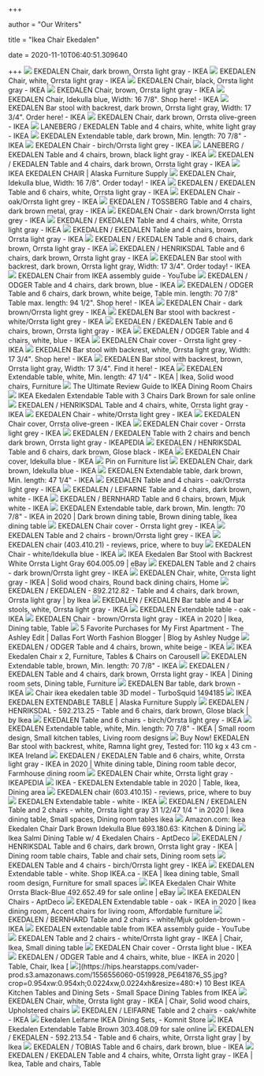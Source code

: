 +++
        
author = "Our Writers"
        
title = "Ikea Chair Ekedalen"
        
date = 2020-11-10T06:40:51.309640
        
+++
[ ![](https://www.ikea.com/us/en/images/products/ekedalen-chair-dark-brown-orrsta-light-gray__0728288_PE736165_S5.JPG)](https://www.ikea.com/us/en/images/products/ekedalen-chair-dark-brown-orrsta-light-gray__0728288_PE736165_S5.JPG) EKEDALEN Chair, dark brown, Orrsta light gray - IKEA
[ ![](https://www.ikea.com/us/en/images/products/ekedalen-chair-white-orrsta-light-gray__0728310_PE736178_S5.JPG)](https://www.ikea.com/us/en/images/products/ekedalen-chair-white-orrsta-light-gray__0728310_PE736178_S5.JPG) EKEDALEN Chair, white, Orrsta light gray - IKEA
[ ![](https://www.ikea.com/us/en/images/products/ekedalen-chair-black-orrsta-light-gray__0870190_PE709870_S5.JPG)](https://www.ikea.com/us/en/images/products/ekedalen-chair-black-orrsta-light-gray__0870190_PE709870_S5.JPG) EKEDALEN Chair, black, Orrsta light gray - IKEA
[ ![](https://www.ikea.com/us/en/images/products/ekedalen-chair-brown-orrsta-light-gray__0871241_PE640438_S5.JPG?f=s)](https://www.ikea.com/us/en/images/products/ekedalen-chair-brown-orrsta-light-gray__0871241_PE640438_S5.JPG?f=s) EKEDALEN Chair, brown, Orrsta light gray - IKEA
[ ![](https://www.ikea.com/us/en/images/products/ekedalen-chair-brown-idekulla-blue__0773789_PE756409_S5.JPG?f=xs)](https://www.ikea.com/us/en/images/products/ekedalen-chair-brown-idekulla-blue__0773789_PE756409_S5.JPG?f=xs) EKEDALEN Chair, Idekulla blue, Width: 16 7/8". Shop here! - IKEA
[ ![](https://www.ikea.com/us/en/images/products/ekedalen-bar-stool-with-backrest-dark-brown-orrsta-light-gray__0657901_PE710031_S5.JPG)](https://www.ikea.com/us/en/images/products/ekedalen-bar-stool-with-backrest-dark-brown-orrsta-light-gray__0657901_PE710031_S5.JPG) EKEDALEN Bar stool with backrest, dark brown, Orrsta light gray, Width: 17  3/4". Order here! - IKEA
[ ![](https://www.ikea.com/us/en/images/products/ekedalen-chair-dark-brown-orrsta-olive-green__0797760_PE767008_S5.JPG?f=s)](https://www.ikea.com/us/en/images/products/ekedalen-chair-dark-brown-orrsta-olive-green__0797760_PE767008_S5.JPG?f=s) EKEDALEN Chair, dark brown, Orrsta olive-green - IKEA
[ ![](https://www.ikea.com/us/en/images/products/laneberg-ekedalen-table-and-4-chairs-white-white-light-gray__0754618_PE747985_S5.JPG)](https://www.ikea.com/us/en/images/products/laneberg-ekedalen-table-and-4-chairs-white-white-light-gray__0754618_PE747985_S5.JPG) LANEBERG / EKEDALEN Table and 4 chairs, white, white light gray - IKEA
[ ![](https://www.ikea.com/us/en/images/products/ekedalen-extendable-table-dark-brown__0719372_PE732022_S5.JPG?f=s)](https://www.ikea.com/us/en/images/products/ekedalen-extendable-table-dark-brown__0719372_PE732022_S5.JPG?f=s) EKEDALEN Extendable table, dark brown, Min. length: 70 7/8" - IKEA
[ ![](https://www.ikea.com/kr/en/images/products/ekedalen-chair-birch-orrsta-light-grey__0728286_PE736166_S5.JPG?f=s)](https://www.ikea.com/kr/en/images/products/ekedalen-chair-birch-orrsta-light-grey__0728286_PE736166_S5.JPG?f=s) EKEDALEN Chair - birch/Orrsta light grey - IKEA
[ ![](https://www.ikea.com/us/en/images/products/laneberg-ekedalen-table-and-4-chairs-brown-black-light-gray__0747789_PE744726_S5.JPG?f=s)](https://www.ikea.com/us/en/images/products/laneberg-ekedalen-table-and-4-chairs-brown-black-light-gray__0747789_PE744726_S5.JPG?f=s) LANEBERG / EKEDALEN Table and 4 chairs, brown, black light gray - IKEA
[ ![](https://www.ikea.com/us/en/images/products/ekedalen-table-and-4-chairs-dark-brown-orrsta-light-gray__0737704_PE741220_S5.JPG?f=s)](https://www.ikea.com/us/en/images/products/ekedalen-table-and-4-chairs-dark-brown-orrsta-light-gray__0737704_PE741220_S5.JPG?f=s) EKEDALEN / EKEDALEN Table and 4 chairs, dark brown, Orrsta light gray - IKEA
[ ![](https://furniture.greatlandgrocery.com/wp-content/uploads/2019/03/IKEA-EKEDALEN-CHAIR-2.jpg)](https://furniture.greatlandgrocery.com/wp-content/uploads/2019/03/IKEA-EKEDALEN-CHAIR-2.jpg) IKEA EKEDALEN CHAIR | Alaska Furniture Supply
[ ![](https://www.ikea.com/us/en/images/products/ekedalen-chair-white-idekulla-blue__0773744_PE756381_S5.JPG?f=s)](https://www.ikea.com/us/en/images/products/ekedalen-chair-white-idekulla-blue__0773744_PE756381_S5.JPG?f=s) EKEDALEN Chair, Idekulla blue, Width: 16 7/8". Order today! - IKEA
[ ![](https://www.ikea.com/us/en/images/products/ekedalen-table-and-6-chairs-white-orrsta-light-gray__0870324_PE640623_S5.JPG)](https://www.ikea.com/us/en/images/products/ekedalen-table-and-6-chairs-white-orrsta-light-gray__0870324_PE640623_S5.JPG) EKEDALEN / EKEDALEN Table and 6 chairs, white, Orrsta light gray - IKEA
[ ![](https://www.ikea.com/es/en/images/products/ekedalen-chair-oak-orrsta-light-grey__0872928_PE717456_S5.JPG?f=s)](https://www.ikea.com/es/en/images/products/ekedalen-chair-oak-orrsta-light-grey__0872928_PE717456_S5.JPG?f=s) EKEDALEN Chair - oak/Orrsta light grey - IKEA
[ ![](https://www.ikea.com/us/en/images/products/ekedalen-tossberg-table-and-4-chairs-dark-brown-metal-gray__0661879_PE711651_S5.JPG?f=s)](https://www.ikea.com/us/en/images/products/ekedalen-tossberg-table-and-4-chairs-dark-brown-metal-gray__0661879_PE711651_S5.JPG?f=s) EKEDALEN / TOSSBERG Table and 4 chairs, dark brown metal, gray - IKEA
[ ![](https://www.ikea.com/ma/en/images/products/ekedalen-chair-dark-brown-orrsta-light-grey__0719172_PE731899_S5.JPG?f=s)](https://www.ikea.com/ma/en/images/products/ekedalen-chair-dark-brown-orrsta-light-grey__0719172_PE731899_S5.JPG?f=s) EKEDALEN Chair - dark brown/Orrsta light grey - IKEA
[ ![](https://www.ikea.com/us/en/images/products/ekedalen-table-and-4-chairs-white-orrsta-light-gray__0737693_PE741213_S5.JPG?f=s)](https://www.ikea.com/us/en/images/products/ekedalen-table-and-4-chairs-white-orrsta-light-gray__0737693_PE741213_S5.JPG?f=s) EKEDALEN / EKEDALEN Table and 4 chairs, white, Orrsta light gray - IKEA
[ ![](https://www.ikea.com/us/en/images/products/ekedalen-table-and-4-chairs-brown-orrsta-light-gray__0719959_PE732333_S5.JPG?f=s)](https://www.ikea.com/us/en/images/products/ekedalen-table-and-4-chairs-brown-orrsta-light-gray__0719959_PE732333_S5.JPG?f=s) EKEDALEN / EKEDALEN Table and 4 chairs, brown, Orrsta light gray - IKEA
[ ![](https://www.ikea.com/us/en/images/products/ekedalen-table-and-6-chairs-dark-brown-orrsta-light-gray__0737435_PE741051_S5.JPG?f=s)](https://www.ikea.com/us/en/images/products/ekedalen-table-and-6-chairs-dark-brown-orrsta-light-gray__0737435_PE741051_S5.JPG?f=s) EKEDALEN / EKEDALEN Table and 6 chairs, dark brown, Orrsta light gray - IKEA
[ ![](https://www.ikea.com/us/en/images/products/ekedalen-henriksdal-table-and-6-chairs-dark-brown-orrsta-light-gray__0737442_PE741092_S5.JPG?f=s)](https://www.ikea.com/us/en/images/products/ekedalen-henriksdal-table-and-6-chairs-dark-brown-orrsta-light-gray__0737442_PE741092_S5.JPG?f=s) EKEDALEN / HENRIKSDAL Table and 6 chairs, dark brown, Orrsta light gray -  IKEA
[ ![](https://www.ikea.com/us/en/images/products/ekedalen-bar-stool-with-backrest-dark-brown-orrsta-light-gray__0873904_PE720397_S5.JPG?f=s)](https://www.ikea.com/us/en/images/products/ekedalen-bar-stool-with-backrest-dark-brown-orrsta-light-gray__0873904_PE720397_S5.JPG?f=s) EKEDALEN Bar stool with backrest, dark brown, Orrsta light gray, Width: 17  3/4". Order today! - IKEA
[ ![](https://i.ytimg.com/vi/d7x9WTZyFTE/maxresdefault.jpg)](https://i.ytimg.com/vi/d7x9WTZyFTE/maxresdefault.jpg) EKEDALEN Chair from IKEA assembly guide - YouTube
[ ![](https://www.ikea.com/us/en/images/products/ekedalen-odger-table-and-4-chairs-dark-brown-blue__0719964_PE732338_S5.JPG?f=s)](https://www.ikea.com/us/en/images/products/ekedalen-odger-table-and-4-chairs-dark-brown-blue__0719964_PE732338_S5.JPG?f=s) EKEDALEN / ODGER Table and 4 chairs, dark brown, blue - IKEA
[ ![](https://www.ikea.com/us/en/images/products/ekedalen-odger-table-and-6-chairs-dark-brown-white-beige__0737447_PE741096_S5.JPG?f=s)](https://www.ikea.com/us/en/images/products/ekedalen-odger-table-and-6-chairs-dark-brown-white-beige__0737447_PE741096_S5.JPG?f=s) EKEDALEN / ODGER Table and 6 chairs, dark brown, white beige, Table min.  length: 70 7/8" Table max. length: 94 1/2". Shop here! - IKEA
[ ![](https://www.ikea.cn/cn/en/images/products/ekedalen-chair-dark-brown-orrsta-light-grey__0759381_PH143363_S5.JPG)](https://www.ikea.cn/cn/en/images/products/ekedalen-chair-dark-brown-orrsta-light-grey__0759381_PH143363_S5.JPG) EKEDALEN Chair - dark brown/Orrsta light grey - IKEA
[ ![](https://www.ikea.com/mx/en/images/products/ekedalen-bar-stool-with-backrest-white-orrsta-light-grey__0707284_PE726162_S5.JPG?f=s)](https://www.ikea.com/mx/en/images/products/ekedalen-bar-stool-with-backrest-white-orrsta-light-grey__0707284_PE726162_S5.JPG?f=s) EKEDALEN Bar stool with backrest - white/Orrsta light grey - IKEA
[ ![](https://www.ikea.com/us/en/images/products/ekedalen-table-and-6-chairs-brown-orrsta-light-gray__0872062_PE641917_S5.JPG?f=s)](https://www.ikea.com/us/en/images/products/ekedalen-table-and-6-chairs-brown-orrsta-light-gray__0872062_PE641917_S5.JPG?f=s) EKEDALEN / EKEDALEN Table and 6 chairs, brown, Orrsta light gray - IKEA
[ ![](https://www.ikea.com/us/en/images/products/ekedalen-odger-table-and-4-chairs-white-blue__0719966_PE732340_S5.JPG?f=s)](https://www.ikea.com/us/en/images/products/ekedalen-odger-table-and-4-chairs-white-blue__0719966_PE732340_S5.JPG?f=s) EKEDALEN / ODGER Table and 4 chairs, white, blue - IKEA
[ ![](https://www.ikea.cn/cn/en/images/products/ekedalen-chair-cover-orrsta-light-grey__0872535_PE640523_S5.JPG)](https://www.ikea.cn/cn/en/images/products/ekedalen-chair-cover-orrsta-light-grey__0872535_PE640523_S5.JPG) EKEDALEN Chair cover - Orrsta light grey - IKEA
[ ![](https://www.ikea.com/us/en/images/products/ekedalen-bar-stool-with-backrest-white-orrsta-light-gray__0872068_PE720436_S5.JPG?f=s)](https://www.ikea.com/us/en/images/products/ekedalen-bar-stool-with-backrest-white-orrsta-light-gray__0872068_PE720436_S5.JPG?f=s) EKEDALEN Bar stool with backrest, white, Orrsta light gray, Width: 17 3/4".  Shop here! - IKEA
[ ![](https://www.ikea.com/us/en/images/products/ekedalen-bar-stool-with-backrest-brown-orrsta-light-gray__0872204_PE717005_S5.JPG)](https://www.ikea.com/us/en/images/products/ekedalen-bar-stool-with-backrest-brown-orrsta-light-gray__0872204_PE717005_S5.JPG) EKEDALEN Bar stool with backrest, brown, Orrsta light gray, Width: 17 3/4".  Find it here! - IKEA
[ ![](https://i.pinimg.com/736x/eb/ed/12/ebed12eec2a40e6639475cff24db3937.jpg)](https://i.pinimg.com/736x/eb/ed/12/ebed12eec2a40e6639475cff24db3937.jpg) EKEDALEN Extendable table, white, Min. length: 47 1/4" - IKEA | Ikea, Solid  wood chairs, Furniture
[ ![](https://www.homestratosphere.com/wp-content/uploads/2020/01/1Ekedalen-diningchair-IKEA-jan082020-min.jpg)](https://www.homestratosphere.com/wp-content/uploads/2020/01/1Ekedalen-diningchair-IKEA-jan082020-min.jpg) The Ultimate Review Guide to IKEA Dining Room Chairs
[ ![](https://i.ebayimg.com/images/g/HgEAAOSwzRNfANWf/s-l1600.jpg)](https://i.ebayimg.com/images/g/HgEAAOSwzRNfANWf/s-l1600.jpg) IKEA Ekedalen Extendable Table with 3 Chairs Dark Brown for sale online
[ ![](https://www.ikea.com/us/en/images/products/ekedalen-henriksdal-table-and-4-chairs-white-orrsta-light-gray__0737705_PE741221_S5.JPG?f=s)](https://www.ikea.com/us/en/images/products/ekedalen-henriksdal-table-and-4-chairs-white-orrsta-light-gray__0737705_PE741221_S5.JPG?f=s) EKEDALEN / HENRIKSDAL Table and 4 chairs, white, Orrsta light gray - IKEA
[ ![](https://www.ikea.com/mx/en/images/products/ekedalen-chair-white-orrsta-light-grey__0871305_PE717450_S5.JPG?f=s)](https://www.ikea.com/mx/en/images/products/ekedalen-chair-white-orrsta-light-grey__0871305_PE717450_S5.JPG?f=s) EKEDALEN Chair - white/Orrsta light grey - IKEA
[ ![](https://www.ikea.com/us/en/images/products/ekedalen-chair-cover-orrsta-olive-green__0739032_PE741639_S5.JPG?f=s)](https://www.ikea.com/us/en/images/products/ekedalen-chair-cover-orrsta-olive-green__0739032_PE741639_S5.JPG?f=s) EKEDALEN Chair cover, Orrsta olive-green - IKEA
[ ![](https://www.ikea.cn/cn/en/images/products/ekedalen-chair-cover-orrsta-light-grey__0870387_PE640509_S5.JPG?f=s)](https://www.ikea.cn/cn/en/images/products/ekedalen-chair-cover-orrsta-light-grey__0870387_PE640509_S5.JPG?f=s) EKEDALEN Chair cover - Orrsta light grey - IKEA
[ ![](https://res.ikeaddict.com/products/e/ekedalen-chair__AA-1868653-3_pub/ekedalen-chair__AA-1868653-3_pub-0.jpg)](https://res.ikeaddict.com/products/e/ekedalen-chair__AA-1868653-3_pub/ekedalen-chair__AA-1868653-3_pub-0.jpg) EKEDALEN / EKEDALEN Table with 2 chairs and bench dark brown, Orrsta light  gray - IKEAPEDIA
[ ![](https://www.ikea.com/us/en/images/products/ekedalen-henriksdal-table-and-6-chairs-dark-brown-glose-black__0737444_PE741093_S5.JPG?f=s)](https://www.ikea.com/us/en/images/products/ekedalen-henriksdal-table-and-6-chairs-dark-brown-glose-black__0737444_PE741093_S5.JPG?f=s) EKEDALEN / HENRIKSDAL Table and 6 chairs, dark brown, Glose black - IKEA
[ ![](https://www.ikea.com/us/en/images/products/ekedalen-chair-cover-idekulla-blue__0803284_PE768836_S5.JPG?f=s)](https://www.ikea.com/us/en/images/products/ekedalen-chair-cover-idekulla-blue__0803284_PE768836_S5.JPG?f=s) EKEDALEN Chair cover, Idekulla blue - IKEA
[ ![](https://i.pinimg.com/564x/37/d6/6d/37d66d07d13aca17b8e0b4e106884b2f.jpg)](https://i.pinimg.com/564x/37/d6/6d/37d66d07d13aca17b8e0b4e106884b2f.jpg) Pin on Furniture list
[ ![](https://www.ikea.com/us/en/images/products/ekedalen-chair-dark-brown-idekulla-blue__0797754_PE767006_S5.JPG?f=s)](https://www.ikea.com/us/en/images/products/ekedalen-chair-dark-brown-idekulla-blue__0797754_PE767006_S5.JPG?f=s) EKEDALEN Chair, dark brown, Idekulla blue - IKEA
[ ![](https://www.ikea.com/us/en/images/products/ekedalen-extendable-table-dark-brown__0719173_PE731900_S5.JPG?f=s)](https://www.ikea.com/us/en/images/products/ekedalen-extendable-table-dark-brown__0719173_PE731900_S5.JPG?f=s) EKEDALEN Extendable table, dark brown, Min. length: 47 1/4" - IKEA
[ ![](https://www.ikea.com/kr/en/images/products/ekedalen-table-and-4-chairs-oak-orrsta-light-grey__0871610_PE724932_S5.JPG?f=s)](https://www.ikea.com/kr/en/images/products/ekedalen-table-and-4-chairs-oak-orrsta-light-grey__0871610_PE724932_S5.JPG?f=s) EKEDALEN Table and 4 chairs - oak/Orrsta light grey - IKEA
[ ![](https://www.ikea.com/us/en/images/products/ekedalen-leifarne-table-and-4-chairs-dark-brown-white__0737711_PE741226_S5.JPG?f=s)](https://www.ikea.com/us/en/images/products/ekedalen-leifarne-table-and-4-chairs-dark-brown-white__0737711_PE741226_S5.JPG?f=s) EKEDALEN / LEIFARNE Table and 4 chairs, dark brown, white - IKEA
[ ![](https://www.ikea.com/us/en/images/products/ekedalen-bernhard-table-and-6-chairs-brown-mjuk-white__0797810_PE767018_S5.JPG?f=s)](https://www.ikea.com/us/en/images/products/ekedalen-bernhard-table-and-6-chairs-brown-mjuk-white__0797810_PE767018_S5.JPG?f=s) EKEDALEN / BERNHARD Table and 6 chairs, brown, Mjuk white - IKEA
[ ![](https://i.pinimg.com/originals/76/e6/d6/76e6d6cdbe6ee3de48afaf62dfa498d7.jpg)](https://i.pinimg.com/originals/76/e6/d6/76e6d6cdbe6ee3de48afaf62dfa498d7.jpg) EKEDALEN Extendable table, dark brown, Min. length: 70 7/8" - IKEA in 2020  | Dark brown dining table, Brown dining table, Ikea dining table
[ ![](https://www.ikea.cn/cn/en/images/products/ekedalen-chair-cover-orrsta-light-grey__0872373_PE640527_S5.JPG)](https://www.ikea.cn/cn/en/images/products/ekedalen-chair-cover-orrsta-light-grey__0872373_PE640527_S5.JPG) EKEDALEN Chair cover - Orrsta light grey - IKEA
[ ![](https://www.ikea.cn/cn/en/images/products/ekedalen-table-and-2-chairs-brown-orrsta-light-grey__0683580_PE720807_S5.JPG?f=s)](https://www.ikea.cn/cn/en/images/products/ekedalen-table-and-2-chairs-brown-orrsta-light-grey__0683580_PE720807_S5.JPG?f=s) EKEDALEN Table and 2 chairs - brown/Orrsta light grey - IKEA
[ ![](https://en.ikea-club.org/images/productcatalog/gallery/40341021/6.jpg)](https://en.ikea-club.org/images/productcatalog/gallery/40341021/6.jpg) EKEDALEN chair (403.410.21) - reviews, price, where to buy
[ ![](https://www.ikea.com/mx/en/images/products/ekedalen-chair-white-idekulla-blue__0809076_PE770939_S5.JPG?f=s)](https://www.ikea.com/mx/en/images/products/ekedalen-chair-white-idekulla-blue__0809076_PE770939_S5.JPG?f=s) EKEDALEN Chair - white/Idekulla blue - IKEA
[ ![](https://i.ebayimg.com/images/g/4mYAAOSwgGJdrbdm/s-l300.png)](https://i.ebayimg.com/images/g/4mYAAOSwgGJdrbdm/s-l300.png) IKEA Ekedalen Bar Stool with Backrest White Orrsta Light Gray 604.005.09 |  eBay
[ ![](https://www.ikea.com/ma/en/images/products/ekedalen-table-and-2-chairs-dark-brown-orrsta-light-grey__0797828_PE767020_S5.JPG?f=s)](https://www.ikea.com/ma/en/images/products/ekedalen-table-and-2-chairs-dark-brown-orrsta-light-grey__0797828_PE767020_S5.JPG?f=s) EKEDALEN Table and 2 chairs - dark brown/Orrsta light grey - IKEA
[ ![](https://i.pinimg.com/originals/c2/a7/0c/c2a70c304132c9e2339bcfacef511159.png)](https://i.pinimg.com/originals/c2/a7/0c/c2a70c304132c9e2339bcfacef511159.png) EKEDALEN Chair, white, Orrsta light gray - IKEA | Solid wood chairs, Round  back dining chairs, Home
[ ![](https://ikea.pointly.net/sites/default/files/styles/uc_product_full/public/ekedalen-ekedalen-table-and-chairs-brown_0519987_pe641930_s4.jpg?itok=oVaz3u2t)](https://ikea.pointly.net/sites/default/files/styles/uc_product_full/public/ekedalen-ekedalen-table-and-chairs-brown_0519987_pe641930_s4.jpg?itok=oVaz3u2t) EKEDALEN / EKEDALEN - 892.212.82 - Table and 4 chairs, dark brown, Orrsta  light gray | by Ikea
[ ![](https://www.ikea.com/us/en/images/products/ekedalen-bar-table-and-4-bar-stools-white-orrsta-light-gray__0747816_PE744734_S5.JPG?f=s)](https://www.ikea.com/us/en/images/products/ekedalen-bar-table-and-4-bar-stools-white-orrsta-light-gray__0747816_PE744734_S5.JPG?f=s) EKEDALEN / EKEDALEN Bar table and 4 bar stools, white, Orrsta light gray -  IKEA
[ ![](https://www.ikea.com/ma/en/images/products/ekedalen-extendable-table-oak__0871533_PE640619_S5.JPG)](https://www.ikea.com/ma/en/images/products/ekedalen-extendable-table-oak__0871533_PE640619_S5.JPG) EKEDALEN Extendable table - oak - IKEA
[ ![](https://i.pinimg.com/originals/1f/c8/25/1fc82508331bf81ced1b6aaae2456b17.jpg)](https://i.pinimg.com/originals/1f/c8/25/1fc82508331bf81ced1b6aaae2456b17.jpg) EKEDALEN Chair - brown/Orrsta light gray - IKEA in 2020 | Ikea, Dining  table, Table
[ ![](https://i2.wp.com/www.theashleyedit.com/wp-content/uploads/2018/07/The-Ashley-Edit-5589.jpg?fit=1080%2C810)](https://i2.wp.com/www.theashleyedit.com/wp-content/uploads/2018/07/The-Ashley-Edit-5589.jpg?fit=1080%2C810) 5 Favorite Purchases for My First Apartment - The Ashley Edit | Dallas Fort  Worth Fashion Blogger | Blog by Ashley Nudge
[ ![](https://www.ikea.com/us/en/images/products/ekedalen-odger-table-and-4-chairs-brown-white-beige__0737722_PE741235_S5.JPG?f=s)](https://www.ikea.com/us/en/images/products/ekedalen-odger-table-and-4-chairs-brown-white-beige__0737722_PE741235_S5.JPG?f=s) EKEDALEN / ODGER Table and 4 chairs, brown, white beige - IKEA
[ ![](https://media.karousell.com/media/photos/products/2018/06/17/ikea_ekedalen_chair_x_2_1529210441_db88c916_progressive.jpg)](https://media.karousell.com/media/photos/products/2018/06/17/ikea_ekedalen_chair_x_2_1529210441_db88c916_progressive.jpg) IKEA Ekedalen Chair x 2, Furniture, Tables & Chairs on Carousell
[ ![](https://www.ikea.com/us/en/images/products/ekedalen-extendable-table-brown__0871799_PE640609_S5.JPG?f=s)](https://www.ikea.com/us/en/images/products/ekedalen-extendable-table-brown__0871799_PE640609_S5.JPG?f=s) EKEDALEN Extendable table, brown, Min. length: 70 7/8" - IKEA
[ ![](https://i.pinimg.com/736x/c1/58/1a/c1581a8fdadc69f71c92467b49238ce8.jpg)](https://i.pinimg.com/736x/c1/58/1a/c1581a8fdadc69f71c92467b49238ce8.jpg) EKEDALEN / EKEDALEN Table and 4 chairs, dark brown, Orrsta light gray - IKEA  | Dining room sets, Dining table, Furniture
[ ![](https://www.ikea.com/us/en/images/products/ekedalen-bar-table-dark-brown__0872224_PE724776_S5.JPG?f=s)](https://www.ikea.com/us/en/images/products/ekedalen-bar-table-dark-brown__0872224_PE724776_S5.JPG?f=s) EKEDALEN Bar table, dark brown - IKEA
[ ![](https://static.turbosquid.com/Preview/2020/01/13__07_15_28/Ikea_EKEDALEN_Preview1.jpg8485DF07-1559-46F7-ACA9-1F3891060FC5Large.jpg)](https://static.turbosquid.com/Preview/2020/01/13__07_15_28/Ikea_EKEDALEN_Preview1.jpg8485DF07-1559-46F7-ACA9-1F3891060FC5Large.jpg) Chair ikea ekedalen table 3D model - TurboSquid 1494185
[ ![](https://furniture.greatlandgrocery.com/wp-content/uploads/2019/03/IKEA-EKEDALEN-EXTENDABLE-TABLE-1.jpg)](https://furniture.greatlandgrocery.com/wp-content/uploads/2019/03/IKEA-EKEDALEN-EXTENDABLE-TABLE-1.jpg) IKEA EKEDALEN EXTENDABLE TABLE | Alaska Furniture Supply
[ ![](https://ikea.pointly.net/sites/default/files/styles/uc_product_full/public/ekedalen-henriksdal-table-and-chairs-black_0519958_pe641902_s4.jpg?itok=xRMKrsDC)](https://ikea.pointly.net/sites/default/files/styles/uc_product_full/public/ekedalen-henriksdal-table-and-chairs-black_0519958_pe641902_s4.jpg?itok=xRMKrsDC) EKEDALEN / HENRIKSDAL - 592.213.25 - Table and 6 chairs, dark brown, Glose  black | by Ikea
[ ![](https://www.ikea.com/kr/en/images/products/ekedalen-table-and-6-chairs-birch-orrsta-light-grey__0737433_PE741053_S5.JPG?f=s)](https://www.ikea.com/kr/en/images/products/ekedalen-table-and-6-chairs-birch-orrsta-light-grey__0737433_PE741053_S5.JPG?f=s) EKEDALEN Table and 6 chairs - birch/Orrsta light grey - IKEA
[ ![](https://i.pinimg.com/originals/ca/53/14/ca53149ba1322de9897272b4718fa2e9.jpg)](https://i.pinimg.com/originals/ca/53/14/ca53149ba1322de9897272b4718fa2e9.jpg) EKEDALEN Extendable table, white, Min. length: 70 7/8" - IKEA | Small room  design, Small kitchen tables, Living room designs
[ ![](https://www.ikea.com/ie/en/images/products/ekedalen-bar-stool-with-backrest-white-ramna-light-grey__0873620_PE720427_S5.JPG?f=s)](https://www.ikea.com/ie/en/images/products/ekedalen-bar-stool-with-backrest-white-ramna-light-grey__0873620_PE720427_S5.JPG?f=s) Buy Now! EKEDALEN Bar stool with backrest, white, Ramna light grey, Tested  for: 110 kg x 43 cm - IKEA Ireland
[ ![](https://i.pinimg.com/originals/c0/9a/2b/c09a2b04cca414cb6c64d95338e5802b.jpg)](https://i.pinimg.com/originals/c0/9a/2b/c09a2b04cca414cb6c64d95338e5802b.jpg) EKEDALEN / EKEDALEN Table and 6 chairs, white, Orrsta light gray - IKEA in  2020 | White dining table, Dining room table decor, Farmhouse dining room
[ ![](https://res.ikeaddict.com/products/1/10341112/0728310_PE736178_S3-250x250.jpg)](https://res.ikeaddict.com/products/1/10341112/0728310_PE736178_S3-250x250.jpg) EKEDALEN Chair white, Orrsta light gray - IKEAPEDIA
[ ![](https://i.pinimg.com/originals/1d/b1/10/1db110abe5d560e669de9418c92ea3e9.jpg)](https://i.pinimg.com/originals/1d/b1/10/1db110abe5d560e669de9418c92ea3e9.jpg) IKEA - EKEDALEN Extendable table in 2020 | Table, Ikea, Dining area
[ ![](https://en.ikea-club.org/images/productcatalog/gallery/60341015/11.jpg)](https://en.ikea-club.org/images/productcatalog/gallery/60341015/11.jpg) EKEDALEN chair (603.410.15) - reviews, price, where to buy
[ ![](https://www.ikea.com/jp/en/images/products/ekedalen-extendable-table-white__0680314_PE719819_S5.JPG)](https://www.ikea.com/jp/en/images/products/ekedalen-extendable-table-white__0680314_PE719819_S5.JPG) EKEDALEN Extendable table - white - IKEA
[ ![](https://i.pinimg.com/originals/20/72/5d/20725d37a4922f3121b956a0d9575f2a.jpg)](https://i.pinimg.com/originals/20/72/5d/20725d37a4922f3121b956a0d9575f2a.jpg) EKEDALEN / EKEDALEN Table and 2 chairs - white, Orrsta light gray 31 1/2/47  1/4 " in 2020 | Ikea dining table, Small spaces, Dining room tables ikea
[ ![](https://m.media-amazon.com/images/I/41URzcsiXkL._AC_UL400_.jpg)](https://m.media-amazon.com/images/I/41URzcsiXkL._AC_UL400_.jpg) Amazon.com: Ikea Ekedalen Chair Dark Brown Idekulla Blue 693.180.63:  Kitchen & Dining
[ ![](https://d6qwfb5pdou4u.cloudfront.net/product-images/5070001-5080000/5073295/15529258716d84a72db7fb6e52a6ea977d72ee9521/1500-1500-frame-0.jpg)](https://d6qwfb5pdou4u.cloudfront.net/product-images/5070001-5080000/5073295/15529258716d84a72db7fb6e52a6ea977d72ee9521/1500-1500-frame-0.jpg) Ikea Salmi Dining Table w/ 4 Ekedalen Chairs - AptDeco
[ ![](https://i.pinimg.com/564x/9e/aa/aa/9eaaaa13e372572c09e7014b365409fc.jpg)](https://i.pinimg.com/564x/9e/aa/aa/9eaaaa13e372572c09e7014b365409fc.jpg) EKEDALEN / HENRIKSDAL Table and 6 chairs, dark brown, Orrsta light gray -  IKEA | Dining room table chairs, Table and chair sets, Dining room sets
[ ![](https://www.ikea.com/jp/en/images/products/ekedalen-table-and-4-chairs-birch-orrsta-light-grey__0737697_PE741212_S5.JPG?f=s)](https://www.ikea.com/jp/en/images/products/ekedalen-table-and-4-chairs-birch-orrsta-light-grey__0737697_PE741212_S5.JPG?f=s) EKEDALEN Table and 4 chairs - birch/Orrsta light grey - IKEA
[ ![](https://i.pinimg.com/originals/d0/7f/2d/d07f2d9e0c8790551868b3ff6b1b6f13.jpg)](https://i.pinimg.com/originals/d0/7f/2d/d07f2d9e0c8790551868b3ff6b1b6f13.jpg) EKEDALEN Extendable table - white. Shop IKEA.ca - IKEA | Ikea dining table,  Small room design, Furniture for small spaces
[ ![](https://i.ebayimg.com/images/g/7hUAAOSwC6NfiLlr/s-l640.jpg)](https://i.ebayimg.com/images/g/7hUAAOSwC6NfiLlr/s-l640.jpg) IKEA Ekedalen Chair White Orrsta Black-Blue 492.652.49 for sale online |  eBay
[ ![](https://d6qwfb5pdou4u.cloudfront.net/product-images/6350001-6360000/6355340/e12622394ad2bb4e581163d0d91e72dcd44f8f551aecd9a766b2b109b26f7732/1500-1500-frame-0.jpg)](https://d6qwfb5pdou4u.cloudfront.net/product-images/6350001-6360000/6355340/e12622394ad2bb4e581163d0d91e72dcd44f8f551aecd9a766b2b109b26f7732/1500-1500-frame-0.jpg) IKEA EKEDALEN Chairs - AptDeco
[ ![](https://i.pinimg.com/originals/14/8a/eb/148aeba480f6b7b49787ab85f6e825c9.png)](https://i.pinimg.com/originals/14/8a/eb/148aeba480f6b7b49787ab85f6e825c9.png) EKEDALEN Extendable table - oak - IKEA in 2020 | Ikea dining room, Accent  chairs for living room, Affordable furniture
[ ![](https://www.ikea.com/ma/en/images/products/ekedalen-bernhard-table-and-2-chairs-white-mjuk-golden-brown__0737670_PE741200_S5.JPG?f=s)](https://www.ikea.com/ma/en/images/products/ekedalen-bernhard-table-and-2-chairs-white-mjuk-golden-brown__0737670_PE741200_S5.JPG?f=s) EKEDALEN / BERNHARD Table and 2 chairs - white/Mjuk golden-brown - IKEA
[ ![](https://i.ytimg.com/vi/x_k7is238j4/maxresdefault.jpg)](https://i.ytimg.com/vi/x_k7is238j4/maxresdefault.jpg) EKEDALEN extendable table from IKEA assembly guide - YouTube
[ ![](https://i.pinimg.com/originals/d2/df/52/d2df526cd1f10642e41d1f3d006563ed.jpg)](https://i.pinimg.com/originals/d2/df/52/d2df526cd1f10642e41d1f3d006563ed.jpg) EKEDALEN Table and 2 chairs - white/Orrsta light gray - IKEA | Chair, Ikea,  Small dining table
[ ![](https://m2.ikea.cn/PIAimages/0603041_PE681442_S5.JPG?f=s)](https://m2.ikea.cn/PIAimages/0603041_PE681442_S5.JPG?f=s) EKEDALEN Chair cover - Orrsta light blue - IKEA
[ ![](https://i.pinimg.com/originals/60/b3/4b/60b34b9f0127d76a42e7f6cc0fab6c49.jpg)](https://i.pinimg.com/originals/60/b3/4b/60b34b9f0127d76a42e7f6cc0fab6c49.jpg) EKEDALEN / ODGER Table and 4 chairs, white, blue - IKEA in 2020 | Table,  Chair, Ikea
[ ![](https://hips.hearstapps.com/vader-prod.s3.amazonaws.com/1556556060-0519928_PE641876_S5.jpg?crop=0.954xw:0.954xh;0.0224xw,0.0224xh&resize=480:*)](https://hips.hearstapps.com/vader-prod.s3.amazonaws.com/1556556060-0519928_PE641876_S5.jpg?crop=0.954xw:0.954xh;0.0224xw,0.0224xh&resize=480:*) 10 Best IKEA Kitchen Tables and Dining Sets - Small Space Dining Tables  from IKEA
[ ![](https://i.pinimg.com/originals/95/53/04/9553048ef117fff1c1618632f5bc423e.jpg)](https://i.pinimg.com/originals/95/53/04/9553048ef117fff1c1618632f5bc423e.jpg) EKEDALEN Chair, white, Orrsta light gray - IKEA | Chair, Solid wood chairs,  Upholstered chairs
[ ![](https://www.ikea.com/ma/en/images/products/ekedalen-leifarne-table-and-2-chairs-oak-white__0737709_PE741230_S5.JPG?f=s)](https://www.ikea.com/ma/en/images/products/ekedalen-leifarne-table-and-2-chairs-oak-white__0737709_PE741230_S5.JPG?f=s) EKEDALEN / LEIFARNE Table and 2 chairs - oak/white - IKEA
[ ![](http://i.komnit.com/store/upload/images/production_1902/12660-OHJDBQ/1545726107-OHJDBQ.jpg)](http://i.komnit.com/store/upload/images/production_1902/12660-OHJDBQ/1545726107-OHJDBQ.jpg) Ekedalen Leifarne IKEA Dining Sets, - Komnit Store
[ ![](https://i.ebayimg.com/images/g/NSwAAOSwcGpcQbuU/s-l1600.png)](https://i.ebayimg.com/images/g/NSwAAOSwcGpcQbuU/s-l1600.png) IKEA Ekedalen Extendable Table Brown 303.408.09 for sale online
[ ![](https://ikea.pointly.net/sites/default/files/styles/uc_product_full/public/ekedalen-ekedalen-table-and-chairs-white_0519966_pe641910_s4.jpg?itok=cbZ6iLp1)](https://ikea.pointly.net/sites/default/files/styles/uc_product_full/public/ekedalen-ekedalen-table-and-chairs-white_0519966_pe641910_s4.jpg?itok=cbZ6iLp1) EKEDALEN / EKEDALEN - 592.213.54 - Table and 6 chairs, white, Orrsta light  gray | by Ikea
[ ![](https://www.ikea.com/us/en/images/products/ekedalen-tobias-table-and-6-chairs-dark-brown-blue__0737449_PE741098_S5.JPG)](https://www.ikea.com/us/en/images/products/ekedalen-tobias-table-and-6-chairs-dark-brown-blue__0737449_PE741098_S5.JPG) EKEDALEN / TOBIAS Table and 6 chairs, dark brown, blue - IKEA
[ ![](https://i.pinimg.com/originals/ec/85/08/ec85082203f90fa2fdf651db4f66cda2.jpg)](https://i.pinimg.com/originals/ec/85/08/ec85082203f90fa2fdf651db4f66cda2.jpg) EKEDALEN / EKEDALEN Table and 4 chairs, white, Orrsta light gray - IKEA |  Ikea, Table and chairs, Table
